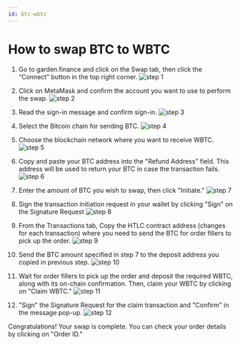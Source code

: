 ```yaml
---
id: btc-wbtc
---
```


# How to swap BTC to WBTC
1. Go to garden.finance and click on the Swap tab, then click the “Connect” button in the top right corner.
![step 1](../../images/guide-btc-wbtc-1.png)

2. Click on MetaMask and confirm the account you want to use to perform the swap.
![step 2](../../images/guide-btc-wbtc-2.png)

3. Read the sign-in message and confirm sign-in. 
![step 3](../../images/guide-btc-wbtc-3.png)


4. Select the Bitcoin chain for sending BTC.
![step 4](../../images/guide-btc-wbtc-4.png)


5. Choose the blockchain network where you want to receive WBTC.
![step 5](../../images/guide-btc-wbtc-5.png)


6. Copy and paste your BTC address into the "Refund Address" field. This address will be used to return your BTC in case the transaction fails. 
![step 6](../../images/guide-btc-wbtc-6.png)


7. Enter the amount of BTC you wish to swap, then click "Initiate."
![step 7](../../images/guide-btc-wbtc-7.png)


8. Sign the transaction initiation request in your wallet by clicking "Sign" on the Signature Request 
![step 8](../../images/guide-btc-wbtc-8.png)


9. From the Transactions tab, Copy the HTLC contract address (changes for each transaction) where you need to send the BTC for order fillers to pick up the order.
![step 9](../../images/guide-btc-wbtc-9.png)


10. Send the BTC amount specified in step 7 to the deposit address you copied in previous step. 
![step 10](../../images/guide-btc-wbtc-10.png)


11. Wait for order fillers to pick up the order and deposit the required WBTC, along with its on-chain confirmation. Then, claim your WBTC by clicking on "Claim WBTC." 
![step 11](../../images/guide-btc-wbtc-11.png)


12. "Sign" the Signature Request for the claim transaction and "Confirm" in the message pop-up.
![step 12](../../images/guide-btc-wbtc-12.png)


Congratulations! Your swap is complete. You can check your order details by clicking on "Order ID."

